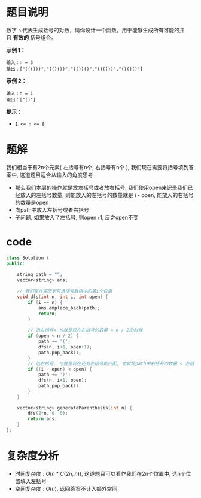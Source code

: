 # 题目说明

数字 `n` 代表生成括号的对数，请你设计一个函数，用于能够生成所有可能的并且 **有效的** 括号组合。

**示例 1：**

```
输入：n = 3
输出：["((()))","(()())","(())()","()(())","()()()"]
```

**示例 2：**

```
输入：n = 1
输出：["()"]
```

**提示：**

- `1 <= n <= 8`
# 题解

我们相当于有2n个元素( 左括号有n个, 右括号有n个 ), 我们现在需要将括号填到答案中, 这道题目适合从输入的角度思考
- 那么我们本层的操作就是放左括号或者放右括号, 我们使用open来记录我们已经放入的左括号数量, 则能放入的左括号的数量就是 i - open, 能放入的右括号的数量是open
- 向path中放入左括号或者右括号
- 子问题, 如果放入了左括号, 则open+1, 反之open不变

# code

```cpp
class Solution {
public:
    
    string path = "";
    vector<string> ans;
    
    // 我们现在遍历到可选括号数组中的第i个位置
    void dfs(int n, int i, int open) {
        if (i == n) {
            ans.emplace_back(path);
            return;
        }
        
        // 选左括号< 也就是现在左括号的数量 < n / 2的时候
        if (open < n / 2) {
            path += '(';
            dfs(n, i+1, open+1);
            path.pop_back();
        }
        // 选右括号, 也就是现在还有左括号能匹配, 也就是path中右括号的数量 < 左括号的数量
        if ((i - open) < open) {
            path += ')';
            dfs(n, i+1, open);
            path.pop_back();
        }
    }

    vector<string> generateParenthesis(int n) {
        dfs(2*n, 0, 0);
        return ans;
    }
};
```

# 复杂度分析

- 时间复杂度 : $O(n*C(2n, n))$, 这道题目可以看作我们在2n个位置中, 选n个位置填入左括号
- 空间复杂度 : $O(n)$, 返回答案不计入额外空间